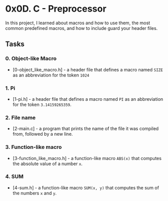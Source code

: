 # 0x0D. C - Preprocessor

In this project, I learned about macros and how to use them, the most common predefined macros, and how to include guard your header files.

## Tasks
### 0. Object-like Macro
- [0-object_like_macro.h] - a header file that defines a macro named ```SIZE``` as an abbreviation for the token ```1024```

### 1. Pi
- [1-pi.h] - a header file that defines a macro named ```PI``` as an abbreviation for the token ```3.14159265359```.

### 2. File name
- [2-main.c] - a program that prints the name of the file it was compiled from, followed by a new line.

### 3. Function-like macro
- [3-function_like_macro.h] - a function-like macro ```ABS(x)``` that computes the absolute value of a number ```x```.

### 4. SUM
- [4-sum.h] - a function-like macro ```SUM(x, y)``` that computes the sum of the numbers ```x``` and ```y```.

